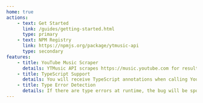 ```yaml
---
home: true
actions:
    - text: Get Started
      link: /guides/getting-started.html
      type: primary
    - text: NPM Registry
      link: https://npmjs.org/package/ytmusic-api
      type: secondary
features:
    - title: YouTube Music Scraper
      details: YTMusic API scrapes https://music.youtube.com for results and formats it for you
    - title: TypeScript Support
      details: You will receive TypeScript annotations when calling YouTube Music API with this package
    - title: Type Error Detection
      details: If there are type errors at runtime, the bug will be spotted and will show in the console
---
```

